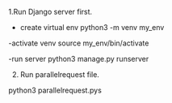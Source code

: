 1.Run Django server first.

- create virtual env
python3 -m venv my_env

-activate venv
source my_env/bin/activate

-run server
python3 manage.py runserver

2. Run parallelrequest file.

python3 parallelrequest.pys
